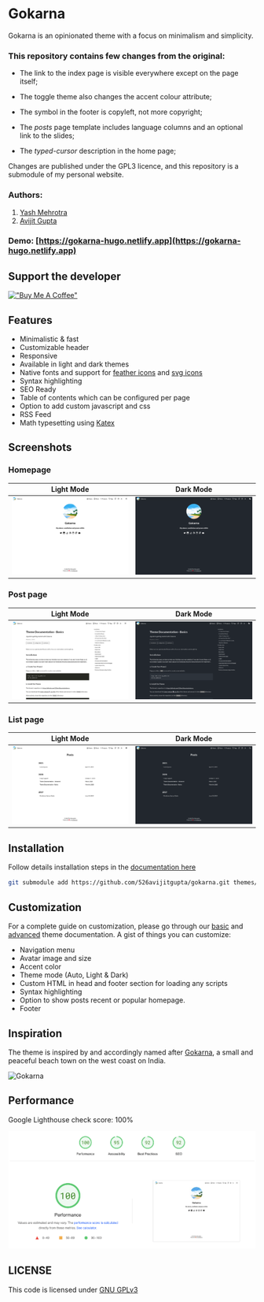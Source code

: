 # Gokarna

Gokarna is an opinionated theme with a focus on minimalism and simplicity.

### This repository contains few changes from the original:

- The link to the index page is visible everywhere except on the page itself;

- The toggle theme also changes the accent colour attribute;

- The symbol in the footer is copyleft, not more copyright;

- The *posts* page template includes language columns and an optional link to the slides;

- The *typed-cursor* description in the home page;

Changes are published under the GPL3 licence, and this repository is a submodule of my personal website.

### Authors:

1. [Yash Mehrotra](https://yashmehrotra.com)
2. [Avijit Gupta](https://twitter.com/526avijit)

### Demo: [https://gokarna-hugo.netlify.app](https://gokarna-hugo.netlify.app)

## Support the developer

[!["Buy Me A Coffee"](https://www.buymeacoffee.com/assets/img/custom_images/orange_img.png)](https://www.buymeacoffee.com/avijitgupta)

## Features

- Minimalistic & fast
- Customizable header
- Responsive
- Available in light and dark themes
- Native fonts and support for [feather icons](https://feathericons.com/) and [svg icons](https://gokarna-hugo.netlify.app/posts/theme-documentation-advanced/#icons-on-homepage)
- Syntax highlighting
- SEO Ready
- Table of contents which can be configured per page
- Option to add custom javascript and css
- RSS Feed
- Math typesetting using [Katex](https://gokarna-hugo.netlify.app/posts/theme-documentation-advanced/#katex)

## Screenshots

### Homepage

| Light Mode                                                                                                                 | Dark Mode                                                                                                               |
|:--------------------------------------------------------------------------------------------------------------------------:|:-----------------------------------------------------------------------------------------------------------------------:|
| ![Light mode](https://raw.githubusercontent.com/526avijitgupta/gokarna/main/images/screenshot-light-home.png "Light mode") | ![Dark mode](https://raw.githubusercontent.com/526avijitgupta/gokarna/main/images/screenshot-dark-home.png "Dark mode") |

### Post page

| Light Mode                                                                                                                 | Dark Mode                                                                                                               |
|:--------------------------------------------------------------------------------------------------------------------------:|:-----------------------------------------------------------------------------------------------------------------------:|
| ![Light mode](https://raw.githubusercontent.com/526avijitgupta/gokarna/main/images/screenshot-light-post.png "Light mode") | ![Dark mode](https://raw.githubusercontent.com/526avijitgupta/gokarna/main/images/screenshot-dark-post.png "Dark mode") |

### List page

| Light Mode                                                                                                                 | Dark Mode                                                                                                               |
|:--------------------------------------------------------------------------------------------------------------------------:|:-----------------------------------------------------------------------------------------------------------------------:|
| ![Light mode](https://raw.githubusercontent.com/526avijitgupta/gokarna/main/images/screenshot-light-list.png "Light mode") | ![Dark mode](https://raw.githubusercontent.com/526avijitgupta/gokarna/main/images/screenshot-dark-list.png "Dark mode") |

## Installation

Follow details installation steps in the [documentation here](https://gokarna-hugo.netlify.app/posts/theme-documentation-basics/#installation)

```sh
git submodule add https://github.com/526avijitgupta/gokarna.git themes/gokarna
```

## Customization

For a complete guide on customization, please go through our [basic](https://gokarna-hugo.netlify.app/posts/theme-documentation-basics/) and [advanced](https://gokarna-hugo.netlify.app/posts/theme-documentation-advanced/) theme documentation. A gist of things you can customize:

- Navigation menu
- Avatar image and size
- Accent color
- Theme mode (Auto, Light & Dark)
- Custom HTML in head and footer section for loading any scripts
- Syntax highlighting
- Option to show posts recent or popular homepage.
- Footer

## Inspiration

The theme is inspired by and accordingly named after [Gokarna](https://en.wikipedia.org/wiki/Gokarna,_Karnataka), a small and peaceful beach town on the west coast on India.

![Gokarna](https://raw.githubusercontent.com/526avijitgupta/gokarna/main/images/gokarna.jpg)

## Performance

Google Lighthouse check score: 100%

![Lighthouse Score](https://raw.githubusercontent.com/526avijitgupta/gokarna/main/images/lighthouse.png)

## LICENSE

This code is licensed under [GNU GPLv3](https://www.gnu.org/licenses/gpl-3.0.html)
